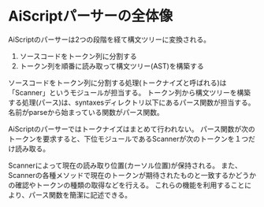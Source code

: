 # AiScriptパーサーの全体像

AiScriptのパーサーは2つの段階を経て構文ツリーに変換される。

1. ソースコードをトークン列に分割する
2. トークン列を順番に読み取って構文ツリー(AST)を構築する

ソースコードをトークン列に分割する処理(トークナイズと呼ばれる)は「Scanner」というモジュールが担当する。
トークン列から構文ツリーを構築する処理(パース)は、syntaxesディレクトリ以下にあるパース関数が担当する。名前がparseから始まっている関数がパース関数。

AiScriptのパーサーではトークナイズはまとめて行われない。
パース関数が次のトークンを要求すると、下位モジュールであるScannerが次のトークンを１つだけ読み取る。

Scannerによって現在の読み取り位置(カーソル位置)が保持される。
また、Scannerの各種メソッドで現在のトークンが期待されたものと一致するかどうかの確認やトークンの種類の取得などを行える。
これらの機能を利用することにより、パース関数を簡潔に記述できる。

